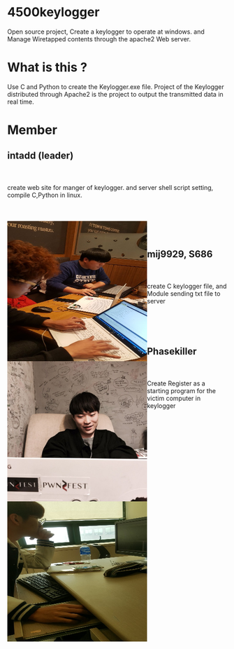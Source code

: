 # 4500keylogger

Open source project, Create a keylogger to operate at windows. and Manage Wiretapped contents through the apache2 Web server.

# What is this ?

Use C and Python to create the Keylogger.exe file. Project of the Keylogger distributed through Apache2 is the project to output the transmitted data in real time.

# Member

## intadd (leader)
<br></br>create web site for manger of keylogger. and server shell script setting, compile C,Python in linux. <br></br>
<br></br>
<a jref="./img/1.jpg"> <img src="./img/1.jpg" align="left" height="320px" width="320px"></a>
<br></br>
## mij9929, S686 
<br></br>
create C keylogger file, and Module sending txt file to server<br></br>

<a href="./img/2.jpg"> <img src='./img/2.jpg' align="left" height="320px" width="320px"></a>
<br></br>
## Phasekiller
<br></br>
Create Register as a starting program for the victim computer in keylogger</br>
<br></br>
<a href="./img/3.jpg"> <img src="./img/3.jpg" align="left" height="320px" width="320px"></a>
<br></br>

